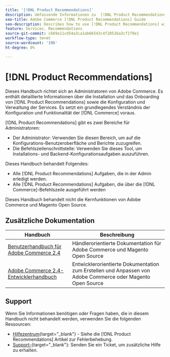```yaml
---
title: '[!DNL Product Recommendations]'
description: Umfassende Informationen zu  [!DNL Product Recommendations]  für Adobe Commerce-Administratoren, einschließlich Installation und Onboarding
seo-title: Adobe Commerce [!DNL Product Recommendations] Guide
seo-description: Describes how to use [!DNL Product Recommendations] with Adobe Commerce.
feature: Services, Recommendations
source-git-commit: cb69e11cd54a3ca1ab66543c4f28526a3cf1f9e1
workflow-type: tm+mt
source-wordcount: '196'
ht-degree: 0%

---
```


# [!DNL Product Recommendations]

Dieses Handbuch richtet sich an Administratoren von Adobe Commerce. Es enthält detaillierte Informationen über die Installation und das Onboarding von [!DNL Product Recommendations] sowie die Konfiguration und Verwaltung der Services. Es setzt ein grundlegendes Verständnis der Konfiguration und Funktionalität der [!DNL Commerce] voraus.

[!DNL Product Recommendations] gibt es zwei Bereiche für Administratoren:

* Der Administrator: Verwenden Sie diesen Bereich, um auf die Konfigurations-Benutzeroberfläche und Berichte zuzugreifen.
* Die Befehlszeilenschnittstelle: Verwenden Sie dieses Tool, um Installations- und Backend-Konfigurationsaufgaben auszuführen.

Dieses Handbuch behandelt Folgendes:

* Alle [!DNL Product Recommendations] Aufgaben, die in der Admin erledigt werden.
* Alle [!DNL Product Recommendations] Aufgaben, die über die [!DNL Commerce]-Befehlszeile ausgeführt werden

Dieses Handbuch behandelt nicht die Kernfunktionen von Adobe Commerce und Magento Open Source.

## Zusätzliche Dokumentation

| Handbuch | Beschreibung |
|------ | ----------- |
| [Benutzerhandbuch für Adobe Commerce 2.4](https://experienceleague.adobe.com/docs/commerce.html) | Händlerorientierte Dokumentation für Adobe Commerce und Magento Open Source |
| [Adobe Commerce 2.4-Entwicklerhandbuch](https://developer.adobe.com/commerce/docs) | Entwicklerorientierte Dokumentation zum Erstellen und Anpassen von Adobe Commerce oder Magento Open Source |

## Support

Wenn Sie Informationen benötigen oder Fragen haben, die in diesem Handbuch nicht behandelt werden, verwenden Sie die folgenden Ressourcen:

* [Hilfezentrum](https://experienceleague.adobe.com/docs/commerce-knowledge-base/kb/help-center-guide/magento-help-center-user-guide.html#submit-tickets){target="_blank"} - Siehe die [!DNL Product Recommendations] Artikel zur Fehlerbehebung.
* [Support-](https://experienceleague.adobe.com/docs/commerce-knowledge-base/kb/help-center-guide/magento-help-center-user-guide.html#submit-ticket){target="_blank"}: Senden Sie ein Ticket, um zusätzliche Hilfe zu erhalten.
